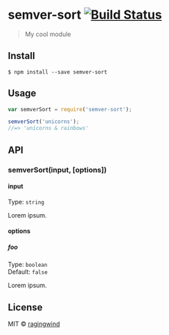 # semver-sort [![Build Status](https://travis-ci.org/ragingwind/semver-sort.svg?branch=master)](https://travis-ci.org/ragingwind/semver-sort)

> My cool module


## Install

```
$ npm install --save semver-sort
```


## Usage

```js
var semverSort = require('semver-sort');

semverSort('unicorns');
//=> 'unicorns & rainbows'
```


## API

### semverSort(input, [options])

#### input

Type: `string`

Lorem ipsum.

#### options

##### foo

Type: `boolean`  
Default: `false`

Lorem ipsum.


## License

MIT © [ragingwind](http://ragingwind.me)
